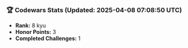 ### 🏆 Codewars Stats (Updated: 2025-04-08 07:08:50 UTC)

- **Rank:** 8 kyu
- **Honor Points:** 3
- **Completed Challenges:** 1
